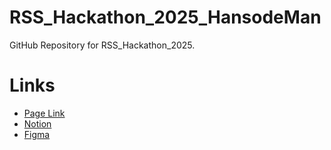 # RSS_Hackathon_2025_HansodeMan

GitHub Repository for RSS_Hackathon_2025.

# Links

- [Page Link](https://news2talk.vercel.app/)
- [Notion](https://www.notion.so/26671b2bd1d080f9971cddae828bac5a?showMoveTo=true&saveParent=true)
- [Figma](https://www.figma.com/design/RBVt2mJwnNp68OpbWstmsX/%E3%83%97%E3%83%AD%E3%83%80%E3%82%AF%E3%83%88%E5%90%8D%E6%9C%AA%E5%AE%9A?node-id=0-1&t=fMGRnOZ7iXsEiod4-1)
